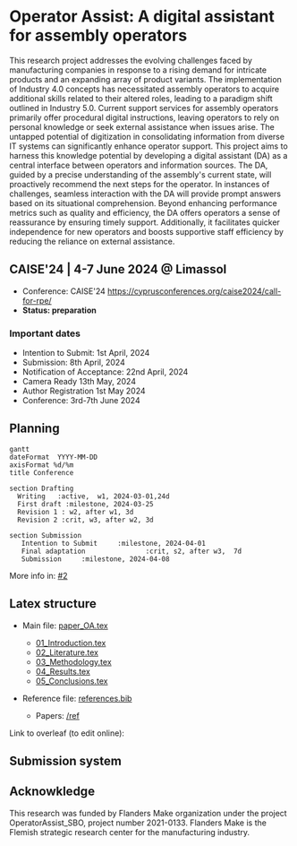 
# Operator Assist: A digital assistant for assembly operators

This research project addresses the evolving challenges faced by manufacturing companies in response to a rising demand for intricate products and an expanding array of product variants. The implementation of Industry 4.0 concepts has necessitated assembly operators to acquire additional skills related to their altered roles, leading to a paradigm shift outlined in Industry 5.0. Current support services for assembly operators primarily offer procedural digital instructions, leaving operators to rely on personal knowledge or seek external assistance when issues arise. The untapped potential of digitization in consolidating information from diverse IT systems can significantly enhance operator support.
This project aims to harness this knowledge potential by developing a digital assistant (DA) as a central interface between operators and information sources. The DA, guided by a precise understanding of the assembly's current state, will proactively recommend the next steps for the operator. In instances of challenges, seamless interaction with the DA will provide prompt answers based on its situational comprehension. Beyond enhancing performance metrics such as quality and efficiency, the DA offers operators a sense of reassurance by ensuring timely support. Additionally, it facilitates quicker independence for new operators and boosts supportive staff efficiency by reducing the reliance on external assistance.


## CAISE'24 | 4-7 June 2024 @ Limassol

- Conference: CAISE'24  https://cyprusconferences.org/caise2024/call-for-rpe/
- **Status: preparation**

### Important dates

- Intention to Submit:	1st April, 2024 
- Submission:	8th April, 2024
- Notification of Acceptance:	22nd April, 2024 
- Camera Ready	13th May, 2024
- Author Registration	1st May 2024
- Conference:	3rd-7th June 2024

## Planning 

```mermaid
gantt
dateFormat  YYYY-MM-DD
axisFormat %d/%m
title Conference

section Drafting
  Writing   :active,  w1, 2024-03-01,24d
  First draft :milestone, 2024-03-25
  Revision 1 : w2, after w1, 3d
  Revision 2 :crit, w3, after w2, 3d

section Submission
   Intention to Submit     :milestone, 2024-04-01
   Final adaptation               :crit, s2, after w3,  7d
   Submission     :milestone, 2024-04-08

```

More info in: [#2](https://github.com/alopezag/paper_OA/issues/2)

## Latex structure

- Main file: [paper_OA.tex](paper_OA.tex)
  + [01_Introduction.tex](01_Introduction.tex)
  + [02_Literature.tex](02_Literature.tex)
  + [03_Methodology.tex](03_Methodology.tex)
  + [04_Results.tex](04_Results.tex)
  + [05_Conclusions.tex](05_Conclusions.tex)

- Reference file: [references.bib](references.bib)
  + Papers: [/ref](/ref)

Link to overleaf (to edit online): 

## Submission system 



## Acknowkledge

This research was funded by Flanders Make organization under the project OperatorAssist_SBO, project number 2021-0133. Flanders Make is the Flemish strategic research center for the manufacturing industry.
